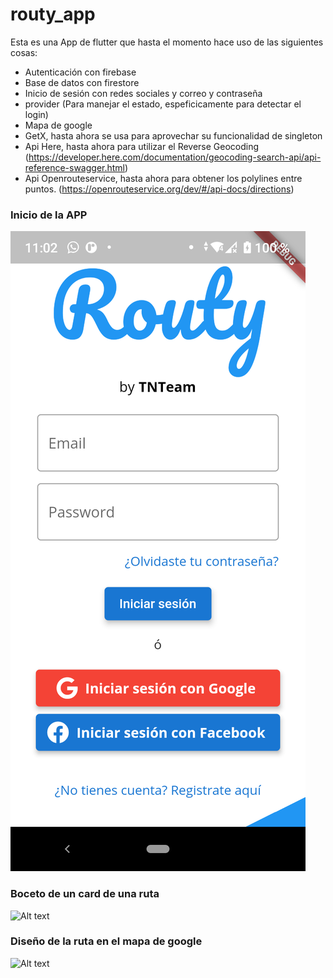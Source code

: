 # routy_app

Esta es una App de flutter que hasta el momento hace uso de las siguientes cosas:
* Autenticación con firebase
* Base de datos con firestore
* Inicio de sesión con redes sociales y correo y contraseña
* provider (Para manejar el estado, espeficicamente para detectar el login)
* Mapa de google
* GetX, hasta ahora se usa para aprovechar su funcionalidad de singleton
* Api Here, hasta ahora para utilizar el Reverse Geocoding (https://developer.here.com/documentation/geocoding-search-api/api-reference-swagger.html)
* Api Openrouteservice, hasta  ahora para obtener los polylines entre puntos. (https://openrouteservice.org/dev/#/api-docs/directions)


### Inicio de la APP

![Alt text](inicio_diseño.png?raw=true "Title")
### Boceto de un card de una ruta

![Alt text](rutas_diseño.png?raw=true "Title")
### Diseño de la ruta en el mapa de google

![Alt text](mapa_diseño.png?raw=true "Title")
